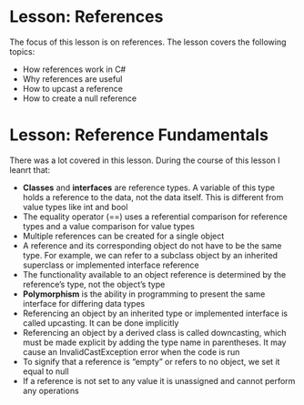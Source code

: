# Lesson: References

The focus of this lesson is on references. The lesson covers the following topics:
- How references work in C#
- Why references are useful
- How to upcast a reference
- How to create a null reference

# Lesson: Reference Fundamentals

There was a lot covered in this lesson. During the course of this lesson I leanrt that:
- **Classes** and **interfaces** are reference types. A variable of this type holds a reference to the data, not the data itself. This is different from value types like int and bool
- The equality operator (==) uses a referential comparison for reference types and a value comparison for value types
- Multiple references can be created for a single object
- A reference and its corresponding object do not have to be the same type. For example, we can refer to a subclass object by an inherited superclass or implemented interface reference
- The functionality available to an object reference is determined by the reference’s type, not the object’s type
- **Polymorphism** is the ability in programming to present the same interface for differing data types
- Referencing an object by an inherited type or implemented interface is called upcasting. It can be done implicitly
- Referencing an object by a derived class is called downcasting, which must be made explicit by adding the type name in parentheses. It may cause an InvalidCastException error when the code is run
- To signify that a reference is “empty” or refers to no object, we set it equal to null
- If a reference is not set to any value it is unassigned and cannot perform any operations